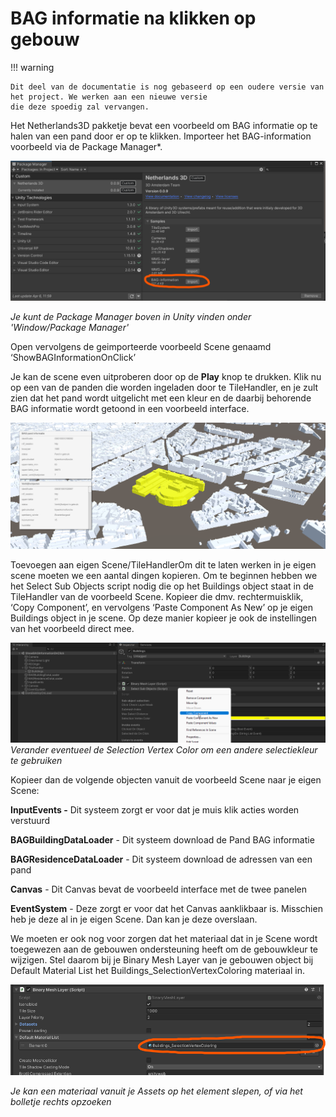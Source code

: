 # BAG informatie na klikken op gebouw

!!! warning

    Dit deel van de documentatie is nog gebaseerd op een oudere versie van het project. We werken aan een nieuwe versie 
    die deze spoedig zal vervangen.

Het Netherlands3D pakketje bevat een voorbeeld om BAG informatie op te halen van een pand door er op te klikken.
Importeer het BAG-information voorbeeld via de Package Manager*.

*![img](./imgs/bag/image1.png)*

*Je kunt de Package Manager boven in Unity vinden onder 'Window/Package Manager'*

Open vervolgens de geimporteerde voorbeeld Scene genaamd ‘ShowBAGInformationOnClick’

Je kan de scene even uitproberen door op de **Play** knop te drukken. 
Klik nu op een van de panden die worden ingeladen door te TileHandler, en je zult zien dat het pand wordt uitgelicht met een kleur en de daarbij behorende BAG informatie wordt getoond in een voorbeeld interface.

![img](./imgs/bag/image2.png)

Toevoegen aan eigen Scene/TileHandlerOm dit te laten werken in je eigen scene moeten we een aantal dingen kopieren.
Om te beginnen hebben we het Select Sub Objects script nodig die op het Buildings object staat in de TileHandler van de voorbeeld Scene.
Kopieer die dmv. rechtermuisklik, ‘Copy Component’, en vervolgens ‘Paste Component As New’ op je eigen Buildings object in je scene. 
Op deze manier kopieer je ook de instellingen van het voorbeeld direct mee.

![img](./imgs/bag/image3.png)*Verander eventueel de Selection Vertex Color om een andere selectiekleur te gebruiken*

Kopieer dan de volgende objecten vanuit de voorbeeld Scene naar je eigen Scene:

**InputEvents -** Dit systeem zorgt er voor dat je muis klik acties worden verstuurd

**BAGBuildingDataLoader** - Dit systeem download de Pand BAG informatie

**BAGResidenceDataLoader** - Dit systeem download de adressen van een pand

**Canvas** - Dit Canvas bevat de voorbeeld interface met de twee panelen

**EventSystem** - Deze zorgt er voor dat het Canvas aanklikbaar is. Misschien heb je deze al in je eigen Scene. Dan kan je deze overslaan.

We moeten er ook nog voor zorgen dat het materiaal dat in je Scene wordt toegewezen aan de gebouwen ondersteuning heeft om de gebouwkleur te wijzigen. Stel daarom bij je Binary Mesh Layer van je gebouwen object bij Default Material List het Buildings_SelectionVertexColoring materiaal in.

![img](./imgs/bag/image4.png)

*Je kan een materiaal vanuit je Assets op het element slepen, of via het bolletje rechts opzoeken*
